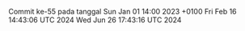 Commit ke-55 pada tanggal Sun Jan 01 14:00 2023 +0100
Fri Feb 16 14:43:06 UTC 2024
Wed Jun 26 17:43:16 UTC 2024
